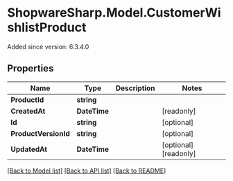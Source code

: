 # ShopwareSharp.Model.CustomerWishlistProduct
Added since version: 6.3.4.0

## Properties

Name | Type | Description | Notes
------------ | ------------- | ------------- | -------------
**ProductId** | **string** |  | 
**CreatedAt** | **DateTime** |  | [readonly] 
**Id** | **string** |  | [optional] 
**ProductVersionId** | **string** |  | [optional] 
**UpdatedAt** | **DateTime** |  | [optional] [readonly] 

[[Back to Model list]](../../README.md#documentation-for-models) [[Back to API list]](../../README.md#documentation-for-api-endpoints) [[Back to README]](../../README.md)

